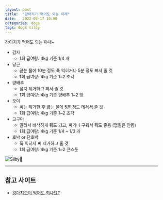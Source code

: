 ```yaml
---
layout: post
title:  "강아지가 먹어도 되는 야채"
date:   2022-09-17 10:00
categories: dogs
tags: dogs silby
---
```


강아지가 먹어도 되는 야채~

- 감자
  - 1회 급여량: 4kg 기준 1/4 개
- 당근
  - 끓는 물에 10분 정도 푹 익히거나 5분 정도 쪄서 줄 것
  - 1회 급여량: 4kg 기준 1~2 조각
- 양배추
  - 심지 제거하고 쪄서 줄 것
  - 1회 급여량: 4kg 기준 양배추 1~2 잎
- 오이
  - 씨는 제거한 후 끓는 물에 5분 정도 데쳐서 줄 것
  - 1회 급여량: 4kg 기준 1~2 조각
- 고구마
  - 말려서 바삭하게 줘도 되고, 찌거나 구워서 줘도 좋음 (껍질은 안됨)
  - 1회 급여량: 4kg 기준 1/4 ~ 1/3 개
- 호박 or 단호박
  - 푹 익혀서 씨 제거하고 줄 것
  - 1회 급여량: 4kg 기준 1~2 큰스푼

![Silby💋](/assets/img/dogs/2022/0917.png)

---

## 참고 사이트

* [강아지오이 먹어도 되나요?](https://m.blog.naver.com/PostView.naver?isHttpsRedirect=true&blogId=drdolittle&logNo=220712113058)